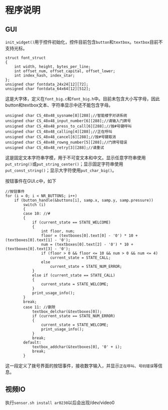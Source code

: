 # 程序说明
## GUI
`init_widget()`用于控件初始化，控件目前包含`button`和`textbox`。`textbox`目前不支持光标。  

```
struct font_struct
{
    int width, height, bytes_per_line;
    int offset_num, offset_capital, offset_lower;
    int index_hash, index_star;
};
unsigned char fontdata_24x24[12][72];
unsigned char fontdata_64x64[12][512];
```
这是大字体，定义在`font_big.c`和`font_big.h`中。目前未包含大小写字母，因此button和textbox文本、字符串显示中还不能包含字母。  
```
unsigned char CS_48x48_sysname[8][288];//智能楼宇对讲系统
unsigned char CS_48x48_input_number[6][288];//请输入门牌号
unsigned char CS_48x48_press_to_call[6][288];//按#号键呼叫
unsigned char CS_48x48_calling[4][288];//正在呼叫
unsigned char CS_48x48_cancel[6][288];//按#号键取消
unsigned char CS_48x48_rowng_number[5][288];//门牌号错误
unsigned char CS_48x48_retry[3][288];//请重试
```
这是固定文本字符串字模，用于不可变文本和中文。显示任意字符串使用`put_string()`或`put_string_center()`；显示固定字符串使用`put_const_string()`；显示大字符使用`put_char_big()`。  

按钮事件在GUI.c中，如下
```
//按钮事件
for (i = 0; i < NR_BUTTONS; i++)
    if (button_handle(&buttons[i], samp.x, samp.y, samp.pressure))
        switch (i)
        {
        case 10: //#
        {
            if (current_state == STATE_WELCOME)
            {
                int floor, num;
                floor = (textboxes[0].text[0] - '0') * 10 + (textboxes[0].text[1] - '0');
                num = (textboxes[0].text[2] - '0') * 10 + (textboxes[0].text[3] - '0');
                if (floor > 0 && floor <= 10 && num > 0 && num <= 4)
                    current_state = STATE_CALL;
                else
                    current_state = STATE_NUM_ERROR;
            }
            else if (current_state == STATE_CALL)
            {
                current_state = STATE_WELCOME;
            }
            print_usage_info();
        }
        break;
        case 11: //删除
            textbox_delchar(&textboxes[0]);
            if (current_state == STATE_NUM_ERROR)
            {
                current_state = STATE_WELCOME;
                print_usage_info();
            }
            break;
        default:
            textbox_addchar(&textboxes[0], '0' + i);
            break;
        }
```
这一段定义了拨号界面的按钮事件，接收数字输入，并显示`正在呼叫`、`号码错误`等信息。

## 视频IO
执行`sensor.sh install ar0230`以后会出现/dev/video0